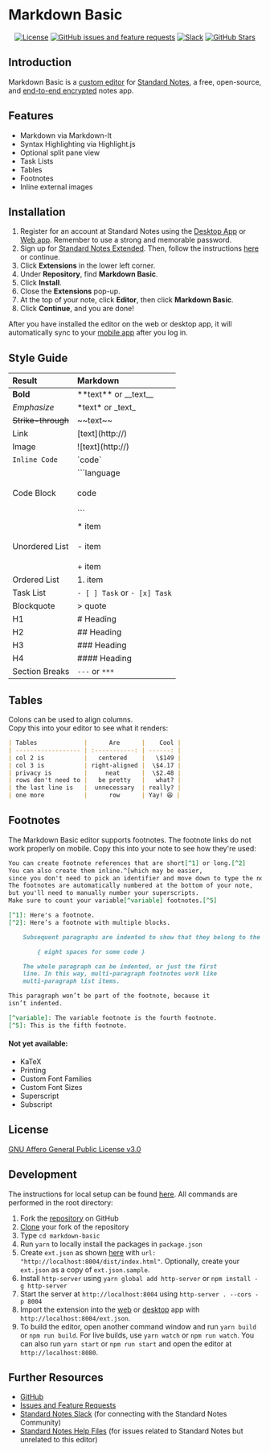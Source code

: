 # Markdown Basic

<div align="center">

[![License](https://img.shields.io/github/license/sn-extensions/markdown-basic?color=blue)](https://github.com/sn-extensions/markdown-basic/blob/master/LICENSE)
[![GitHub issues and feature requests](https://img.shields.io/github/issues/sn-extensions/markdown-basic.svg)](https://github.com/sn-extensions/markdown-basic/issues/)
[![Slack](https://img.shields.io/badge/slack-standardnotes-CC2B5E.svg?style=flat&logo=slack)](https://standardnotes.org/slack)
[![GitHub Stars](https://img.shields.io/github/stars/sn-extensions/markdown-basic?style=social)](https://github.com/sn-extensions/markdown-basic)

</div>

## Introduction

Markdown Basic is a [custom editor](https://standardnotes.org/help/77/what-are-editors) for [Standard Notes](https://standardnotes.org), a free, open-source, and [end-to-end encrypted](https://standardnotes.org/knowledge/2/what-is-end-to-end-encryption) notes app.

## Features

- Markdown via Markdown-It
- Syntax Highlighting via Highlight.js
- Optional split pane view
- Task Lists
- Tables
- Footnotes
- Inline external images

## Installation

1. Register for an account at Standard Notes using the [Desktop App](https://standardnotes.org/download) or [Web app](https://app.standardnotes.org). Remember to use a strong and memorable password.
2. Sign up for [Standard Notes Extended](https://dashboard.standardnotes.org/member). Then, follow the instructions [here](https://standardnotes.org/help/29/how-do-i-install-extensions-once-i-ve-signed-up-for-extended) or continue.
3. Click **Extensions** in the lower left corner.
4. Under **Repository**, find **Markdown Basic**.
5. Click **Install**.
6. Close the **Extensions** pop-up.
7. At the top of your note, click **Editor**, then click **Markdown Basic**.
8. Click **Continue**, and you are done!

After you have installed the editor on the web or desktop app, it will automatically sync to your [mobile app](https://standardnotes.org/download) after you log in.

## Style Guide

| Result             | Markdown                                     |
| :----------------- | :------------------------------------------- |
| **Bold**           | \*\*text\*\* or \_\_text\_\_                 |
| _Emphasize_        | \*text\* or \_text\_                         |
| ~~Strike-through~~ | \~\~text\~\~                                 |
| Link               | [text]\(http://)                             |
| Image              | ![text]\(http://)                            |
| `Inline Code`      | \`code\`                                     |
| Code Block         | \`\`\`language <br></br>code <br></br>\`\`\` |
| Unordered List     | \* item <br></br> - item <br></br> + item    |
| Ordered List       | 1. item                                      |
| Task List          | `- [ ] Task` or `- [x] Task`                 |
| Blockquote         | \> quote                                     |
| H1                 | # Heading                                    |
| H2                 | ## Heading                                   |
| H3                 | ### Heading                                  |
| H4                 | #### Heading                                 |
| Section Breaks     | `---` or `***`                               |

## Tables

Colons can be used to align columns.  
Copy this into your editor to see what it renders:

```md
| Tables             |      Are      |    Cool |
| ------------------ | :-----------: | ------: |
| col 2 is           |   centered    |   \$149 |
| col 3 is           | right-aligned |  \$4.17 |
| privacy is         |     neat      |  \$2.48 |
| rows don't need to |   be pretty   |   what? |
| the last line is   |  unnecessary  | really? |
| one more           |      row      | Yay! 😆 |
```

## Footnotes

The Markdown Basic editor supports footnotes. The footnote links do not work properly on mobile. Copy this into your note to see how they're used:

```md
You can create footnote references that are short[^1] or long.[^2]
You can also create them inline.^[which may be easier,
since you don't need to pick an identifier and move down to type the note]
The footnotes are automatically numbered at the bottom of your note,
but you'll need to manually number your superscripts.
Make sure to count your variable[^variable] footnotes.[^5]

[^1]: Here's a footnote.
[^2]: Here’s a footnote with multiple blocks.

    Subsequent paragraphs are indented to show that they belong to the previous footnote.

        { eight spaces for some code }

    The whole paragraph can be indented, or just the first
    line. In this way, multi-paragraph footnotes work like
    multi-paragraph list items.

This paragraph won’t be part of the footnote, because it
isn’t indented.

[^variable]: The variable footnote is the fourth footnote.
[^5]: This is the fifth footnote.
```

#### Not yet available:

- KaTeX
- Printing
- Custom Font Families
- Custom Font Sizes
- Superscript
- Subscript

## License

[GNU Affero General Public License v3.0](https://github.com/sn-extensions/markdown-basic/blob/master/LICENSE)

## Development

The instructions for local setup can be found [here](https://docs.standardnotes.org/extensions/local-setup). All commands are performed in the root directory:

1. Fork the [repository](https://github.com/sn-extensions/markdown-basic) on GitHub
2. [Clone](https://help.github.com/en/github/creating-cloning-and-archiving-repositories/cloning-a-repository) your fork of the repository
3. Type `cd markdown-basic`
4. Run `yarn` to locally install the packages in `package.json`
5. Create `ext.json` as shown [here](https://docs.standardnotes.org/extensions/local-setup) with `url: "http://localhost:8004/dist/index.html"`. Optionally, create your `ext.json` as a copy of `ext.json.sample`.
6. Install `http-server` using `yarn global add http-server` or `npm install -g http-server`
7. Start the server at `http://localhost:8004` using `http-server . --cors -p 8004`
8. Import the extension into the [web](https://app.standardnotes.org) or [desktop](https://standardnotes.org/download) app with `http://localhost:8004/ext.json`.
9. To build the editor, open another command window and run `yarn build` or `npm run build`. For live builds, use `yarn watch` or `npm run watch`. You can also run `yarn start` or `npm run start` and open the editor at `http://localhost:8080`.

## Further Resources

- [GitHub](https://github.com/sn-extensions/markdown-basic/)
- [Issues and Feature Requests](https://github.com/sn-extensions/markdown-basic/issues)
- [Standard Notes Slack](https://standardnotes.org/slack) (for connecting with the Standard Notes Community)
- [Standard Notes Help Files](https://standardnotes.org/help) (for issues related to Standard Notes but unrelated to this editor)